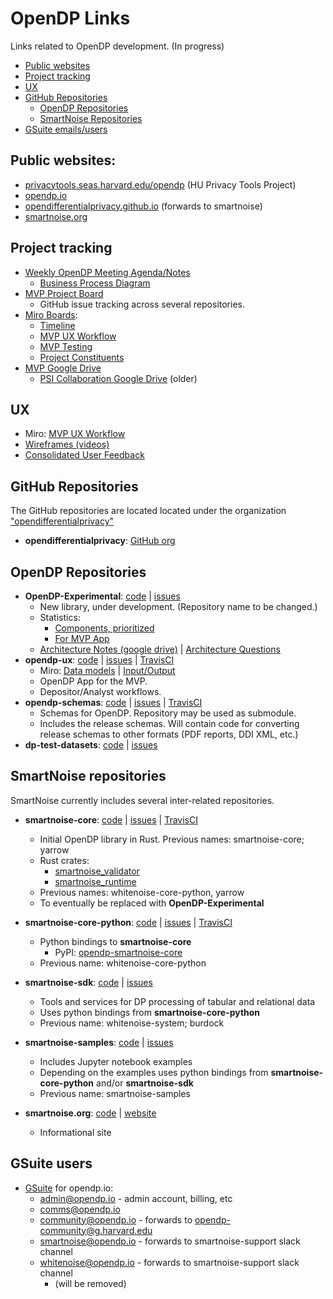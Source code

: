 # OpenDP Links

Links related to OpenDP development. (In progress)
- [Public websites](#public-websites)
- [Project tracking](#project-tracking)
- [UX](#ux)
- [GitHub Repositories](#github-repositories)
  - [OpenDP Repositories](#opendp-repositories)
  - [SmartNoise Repositories](#smartnoise-repositories)
- [GSuite emails/users](#gsuite-emailsusers)

## Public websites:
- [privacytools.seas.harvard.edu/opendp](https://privacytools.seas.harvard.edu/opendp) (HU Privacy Tools Project)
- [opendp.io](https://projects.iq.harvard.edu/opendp)
- [opendifferentialprivacy.github.io](http://opendifferentialprivacy.github.io/) (forwards to smartnoise)
- [smartnoise.org](smartnoise.org)


## Project tracking

- [Weekly OpenDP Meeting Agenda/Notes](https://docs.google.com/document/d/10M5EceKtSAWA0czgIpLYG2jxCbzgXyKxT0HQjqvFdlQ/edit)
  - [Business Process Diagram](https://drive.google.com/file/d/1YAWzwNVMiEtbBljdUe96dT9uPpYHJBqK/view)
- [MVP Project Board](https://github.com/orgs/opendifferentialprivacy/projects/2)
  - GitHub issue tracking across several repositories.
- [Miro Boards](https://miro.com/):
  - [Timeline](https://miro.com/app/board/o9J_kiQ6j90=/)
  - [MVP UX Workflow](https://miro.com/app/board/o9J_kj6tycQ=/)
  - [MVP Testing](https://miro.com/app/board/o9J_kiOSrqU=/)
  - [Project Constituents](https://miro.com/app/board/o9J_kiAGSws=/)
- [MVP Google Drive](https://drive.google.com/drive/u/1/folders/0AHJNRfEnaIS2Uk9PVA)
  - [PSI Collaboration Google Drive](https://drive.google.com/drive/u/1/folders/0AL0Zu-Y8rawGUk9PVA) (older)

## UX
  - Miro: [MVP UX Workflow](https://miro.com/app/board/o9J_kj6tycQ=/)
  - [Wireframes (videos)](https://drive.google.com/drive/u/1/folders/1IFE8mmcCg4ROomP-ADWvdaZzJgutmgdj)
  - [Consolidated User Feedback](https://docs.google.com/presentation/d/1_BNWqttrkqzUCcubh5zYtLyir97Lj4lzBbS6SMz9QaE/edit#slide=id.p)

## GitHub Repositories

The GitHub repositories are located located under the organization ["opendifferentialprivacy"](https://github.com/opendifferentialprivacy)
- **opendifferentialprivacy**: [GitHub org](https://github.com/opendifferentialprivacy)


## OpenDP Repositories

  - **OpenDP-Experimental**: [code](https://github.com/opendifferentialprivacy/OpenDP-Experimental) | [issues](https://github.com/opendifferentialprivacy/OpenDP-Experimental/issues)
    - New library, under development. (Repository name to be changed.)
    - Statistics:
        - [Components, prioritized](https://docs.google.com/spreadsheets/d/132rAzbSDVCKqFZWeE-P8oOl9f23PzkvNwsrDV5LPkw4/edit#gid=0)
        - [For MVP App](https://docs.google.com/spreadsheets/d/1L-LWTf7PMZBbCuQxSbAFQkZKEtb6AgsK3qF6lwY_xrA/edit#gid=0)
    - [Architecture Notes (google drive)](https://drive.google.com/drive/u/1/folders/1KBLbpg8G2jGstaCCqWXYw0sf9F1IR6Rn) | [Architecture Questions](https://docs.google.com/document/d/11ZX0Zb3XxVQdtXrkgIf4pwiay-IiH0x8iaa5NpHRCWA/edit)
  - **opendp-ux**: [code](https://github.com/opendifferentialprivacy/opendp-ux) | [issues](https://github.com/opendifferentialprivacy/opendp-ux/issues) | [TravisCI](https://travis-ci.com/github/opendifferentialprivacy/opendp-ux)
    - Miro: [Data models](https://miro.com/app/board/o9J_kjGaN7E=/) | [Input/Output](https://miro.com/app/board/o9J_kiJHr4g=/)
    - OpenDP App for the MVP.
    - Depositor/Analyst workflows.
  - **opendp-schemas**: [code](https://github.com/opendifferentialprivacy/opendp-schemas) | [issues](https://github.com/opendifferentialprivacy/opendp-schemas/issues) | [TravisCI](https://travis-ci.com/github/opendifferentialprivacy/opendp-schemas)
    - Schemas for OpenDP. Repository may be used as submodule.
    - Includes the release schemas. Will contain code for converting release schemas to other formats (PDF reports, DDI XML, etc.)
  - **dp-test-datasets**: [code](https://github.com/opendifferentialprivacy/dp-test-datasets) | [issues](https://github.com/opendifferentialprivacy/dp-test-datasets/issues)

## SmartNoise repositories

SmartNoise currently includes several inter-related repositories.

  - **smartnoise-core**: [code](https://github.com/opendifferentialprivacy/smartnoise-core) | [issues](https://github.com/opendifferentialprivacy/smartnoise-core/issues) | [TravisCI](https://travis-ci.com/github/opendifferentialprivacy/smartnoise-core)
    - Initial OpenDP library in Rust. Previous names: smartnoise-core; yarrow
    - Rust crates:
        - [smartnoise_validator](https://crates.io/crates/smartnoise_validator)
        - [smartnoise_runtime](https://crates.io/crates/smartnoise_runtime)
    - Previous names: whitenoise-core-python, yarrow
    - To eventually be replaced with **OpenDP-Experimental**

  - **smartnoise-core-python**: [code](https://github.com/opendifferentialprivacy/smartnoise-core-python) | [issues](https://github.com/opendifferentialprivacy/smartnoise-core-python/issues) | [TravisCI](https://travis-ci.com/github/opendifferentialprivacy/smartnoise-core)
    - Python bindings to **smartnoise-core**
        - PyPI: [opendp-smartnoise-core](https://pypi.org/project/opendp-smartnoise-core/)
    - Previous name: whitenoise-core-python
  - **smartnoise-sdk**: [code](https://github.com/opendifferentialprivacy/smartnoise-sdk) | [issues](https://github.com/opendifferentialprivacy/smartnoise-sdk/issues)
    - Tools and services for DP processing of tabular and relational data
    - Uses python bindings from **smartnoise-core-python**
    - Previous name: whitenoise-system; burdock
  - **smartnoise-samples**: [code](https://github.com/opendifferentialprivacy/smartnoise-samples) | [issues](https://github.com/opendifferentialprivacy/smartnoise-samples/issues)
    - Includes Jupyter notebook examples
    - Depending on the examples uses python bindings from **smartnoise-core-python** and/or **smartnoise-sdk**
    - Previous name: smartnoise-samples
  - **smartnoise.org**: [code](https://github.com/opendifferentialprivacy/smartnoise.org) | [website](https://smartnoise.org)
    - Informational site

## GSuite users

- [GSuite](https://admin.google.com/) for opendp.io:
  - admin@opendp.io  - admin account, billing, etc
  - comms@opendp.io
  - community@opendp.io - forwards to opendp-community@g.harvard.edu
  - smartnoise@opendp.io - forwards to smartnoise-support slack channel
  - whitenoise@opendp.io - forwards to smartnoise-support slack channel
    - (will be removed)
